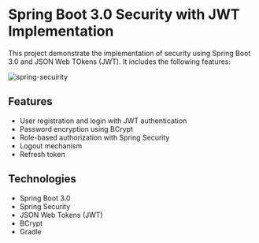 # Spring Boot 3.0 Security with JWT Implementation
This project demonstrate the implementation of security using Spring Boot 3.0 and JSON Web TOkens (JWT). It includes the following features:

![spring-secuirity](https://github.com/jonayed-xlab/springboot3-security/assets/87579380/440c6e2b-7b55-405e-982b-704cbe1fb3e1)

## Features
* User registration and login with JWT authentication
* Password encryption using BCrypt
* Role-based authorization with Spring Security
* Logout mechanism
* Refresh token

## Technologies
* Spring Boot 3.0
* Spring Security
* JSON Web Tokens (JWT)
* BCrypt
* Gradle


